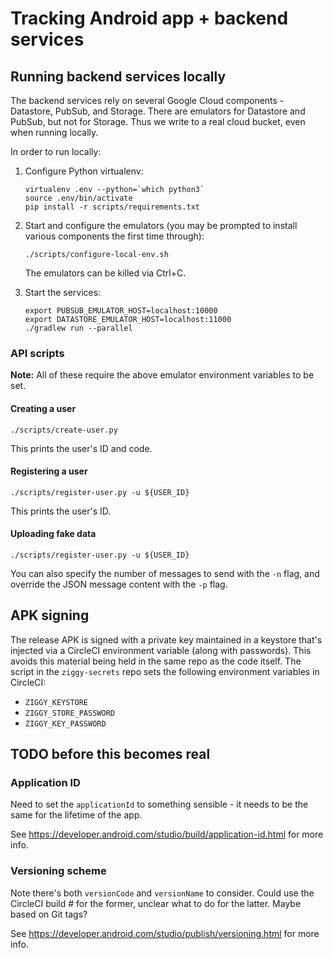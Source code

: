 # Tracking Android app + backend services

## Running backend services locally

The backend services rely on several Google Cloud components - Datastore, PubSub, and Storage.  There are emulators for
Datastore and PubSub, but not for Storage.  Thus we write to a real cloud bucket, even when running locally.

In order to run locally:
 
1. Configure Python virtualenv:

    ```
    virtualenv .env --python=`which python3`
    source .env/bin/activate
    pip install -r scripts/requirements.txt
    ```

2. Start and configure the emulators (you may be prompted to install various components the first time through):

    ```
    ./scripts/configure-local-env.sh
    ```
    
   The emulators can be killed via Ctrl+C.
    
3. Start the services:

    ```
    export PUBSUB_EMULATOR_HOST=localhost:10000
    export DATASTORE_EMULATOR_HOST=localhost:11000
    ./gradlew run --parallel    
    ```
    
### API scripts

**Note:** All of these require the above emulator environment variables to be set.

#### Creating a user

```
./scripts/create-user.py
```

This prints the user's ID and code.

#### Registering a user

```
./scripts/register-user.py -u ${USER_ID}
```

This prints the user's ID.

#### Uploading fake data

```
./scripts/register-user.py -u ${USER_ID}
```

You can also specify the number of messages to send with the `-n` flag, and override the JSON message content with the
`-p` flag.


## APK signing

The release APK is signed with a private key maintained in a keystore that's injected via a CircleCI environment
variable (along with passwords).  This avoids this material being held in the same repo as the code itself.  The
script in the `ziggy-secrets` repo sets the following environment variables in CircleCI:

- `ZIGGY_KEYSTORE`
- `ZIGGY_STORE_PASSWORD`
- `ZIGGY_KEY_PASSWORD`


## TODO before this becomes real

### Application ID
 
Need to set the `applicationId` to something sensible - it needs to be the same for the lifetime of the app.

See https://developer.android.com/studio/build/application-id.html for more info.

### Versioning scheme

Note there's both `versionCode` and `versionName` to consider.  Could use the CircleCI build # for the former, unclear
what to do for the latter.  Maybe based on Git tags?

See https://developer.android.com/studio/publish/versioning.html for more info.